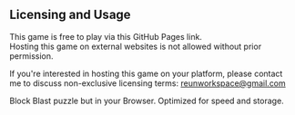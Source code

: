 ## Licensing and Usage

This game is free to play via this GitHub Pages link.  
Hosting this game on external websites is not allowed without prior permission.  

If you're interested in hosting this game on your platform, please contact me to discuss non-exclusive licensing terms: reunworkspace@gmail.com

Block Blast puzzle but in your Browser. Optimized for speed and storage.
